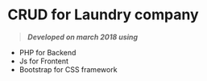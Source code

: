 # CRUD for Laundry company

> ***Developed on march 2018 using***

* PHP for Backend
* Js for Frontent
* Bootstrap for CSS framework
